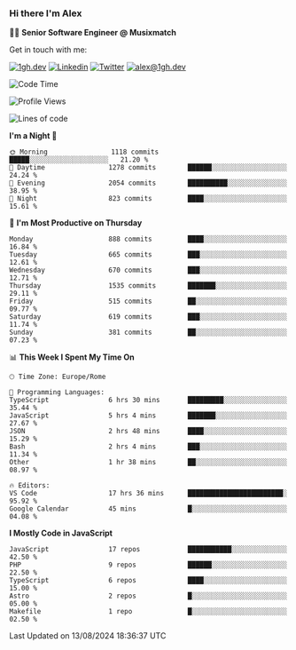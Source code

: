 ### Hi there I'm Alex

👨‍💻 __Senior Software Engineer @ Musixmatch__

Get in touch with me:

[![1gh.dev](https://img.shields.io/static/v1?label=1gh.dev&message=%20&color=red&logo=&style=flat-square&logoColor=white)](https://www.1gh.dev/)
[![Linkedin](https://img.shields.io/static/v1?label=Linkedin&message=%20&color=blue&logo=Linkedin&style=flat-square&logoColor=white)](https://linkedin.com/in/alexghirelli)
[![Twitter](https://img.shields.io/static/v1?label=Twitter&message=%20&color=blue&logo=Twitter&style=flat-square&logoColor=white)](https://twitter.com/alexGhirelli)
[![alex@1gh.dev](https://img.shields.io/static/v1?label=alex@1gh.dev&message=%20&color=red&logo=gmail&style=flat-square&logoColor=white)](mailto:alex@1gh.dev)

<!--START_SECTION:waka-->
![Code Time](http://img.shields.io/badge/Code%20Time-8%2C025%20hrs%203%20mins-blue)

![Profile Views](http://img.shields.io/badge/Profile%20Views-0-blue)

![Lines of code](https://img.shields.io/badge/From%20Hello%20World%20I%27ve%20Written-25.6%20million%20lines%20of%20code-blue)

**I'm a Night 🦉** 

```text
🌞 Morning                1118 commits        █████░░░░░░░░░░░░░░░░░░░░   21.20 % 
🌆 Daytime                1278 commits        ██████░░░░░░░░░░░░░░░░░░░   24.24 % 
🌃 Evening                2054 commits        ██████████░░░░░░░░░░░░░░░   38.95 % 
🌙 Night                  823 commits         ████░░░░░░░░░░░░░░░░░░░░░   15.61 % 
```
📅 **I'm Most Productive on Thursday** 

```text
Monday                   888 commits         ████░░░░░░░░░░░░░░░░░░░░░   16.84 % 
Tuesday                  665 commits         ███░░░░░░░░░░░░░░░░░░░░░░   12.61 % 
Wednesday                670 commits         ███░░░░░░░░░░░░░░░░░░░░░░   12.71 % 
Thursday                 1535 commits        ███████░░░░░░░░░░░░░░░░░░   29.11 % 
Friday                   515 commits         ██░░░░░░░░░░░░░░░░░░░░░░░   09.77 % 
Saturday                 619 commits         ███░░░░░░░░░░░░░░░░░░░░░░   11.74 % 
Sunday                   381 commits         ██░░░░░░░░░░░░░░░░░░░░░░░   07.23 % 
```


📊 **This Week I Spent My Time On** 

```text
🕑︎ Time Zone: Europe/Rome

💬 Programming Languages: 
TypeScript               6 hrs 30 mins       █████████░░░░░░░░░░░░░░░░   35.44 % 
JavaScript               5 hrs 4 mins        ███████░░░░░░░░░░░░░░░░░░   27.67 % 
JSON                     2 hrs 48 mins       ████░░░░░░░░░░░░░░░░░░░░░   15.29 % 
Bash                     2 hrs 4 mins        ███░░░░░░░░░░░░░░░░░░░░░░   11.34 % 
Other                    1 hr 38 mins        ██░░░░░░░░░░░░░░░░░░░░░░░   08.97 % 

🔥 Editors: 
VS Code                  17 hrs 36 mins      ████████████████████████░   95.92 % 
Google Calendar          45 mins             █░░░░░░░░░░░░░░░░░░░░░░░░   04.08 % 
```

**I Mostly Code in JavaScript** 

```text
JavaScript               17 repos            ███████████░░░░░░░░░░░░░░   42.50 % 
PHP                      9 repos             ██████░░░░░░░░░░░░░░░░░░░   22.50 % 
TypeScript               6 repos             ████░░░░░░░░░░░░░░░░░░░░░   15.00 % 
Astro                    2 repos             █░░░░░░░░░░░░░░░░░░░░░░░░   05.00 % 
Makefile                 1 repo              █░░░░░░░░░░░░░░░░░░░░░░░░   02.50 % 
```




 Last Updated on 13/08/2024 18:36:37 UTC
<!--END_SECTION:waka-->
